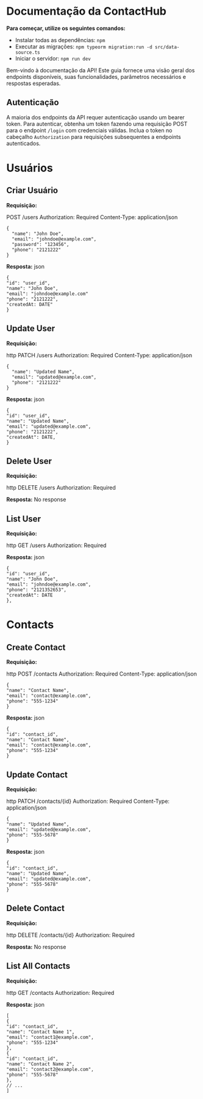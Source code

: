 # Documentação da ContactHub

**Para começar, utilize os seguintes comandos:**

- Instalar todas as dependências: `npm`
- Executar as migrações: `npm typeorm migration:run -d src/data-source.ts`
- Iniciar o servidor: `npm run dev`

Bem-vindo à documentação da API! Este guia fornece uma visão geral dos endpoints disponíveis, suas funcionalidades, parâmetros necessários e respostas esperadas.

## Autenticação

A maioria dos endpoints da API requer autenticação usando um bearer token. Para autenticar, obtenha um token fazendo uma requisição POST para o endpoint `/login` com credenciais válidas. Inclua o token no cabeçalho `Authorization` para requisições subsequentes a endpoints autenticados.

# Usuários

## Criar Usuário

**Requisição:**

POST /users
Authorization: Required
Content-Type: application/json

```
{
  "name": "John Doe",
  "email": "johndoe@example.com",
  "password": "123456",
  "phone": "2121222"
}
```

**Resposta:**
json

```
{
"id": "user_id",
"name": "John Doe",
"email": "johndoe@example.com"
"phone": "2121222",
"createdAt: DATE"
}
```

## Update User

**Requisição:**

http
PATCH /users
Authorization: Required
Content-Type: application/json

```
{
  "name": "Updated Name",
  "email": "updated@example.com",
  "phone": "2121222"
}
```

**Resposta:**
json

```
{
"id": "user_id",
"name": "Updated Name",
"email": "updated@example.com",
"phone": "2121222",
"createdAt": DATE,
}
```

## Delete User

**Requisição:**

http
DELETE /users
Authorization: Required

**Resposta:**
No response

## List User

**Requisição:**

http
GET /users
Authorization: Required

**Resposta:**
json

```
{
"id": "user_id",
"name": "John Doe",
"email": "johndoe@example.com",
"phone": "2121352653",
"createdAt": DATE
},
```

# Contacts

## Create Contact

**Requisição:**

http
POST /contacts
Authorization: Required
Content-Type: application/json

```
{
"name": "Contact Name",
"email": "contact@example.com",
"phone": "555-1234"
}
```

**Resposta:**
json

```
{
"id": "contact_id",
"name": "Contact Name",
"email": "contact@example.com",
"phone": "555-1234"
}
```

## Update Contact

**Requisição:**

http
PATCH /contacts/{id}
Authorization: Required
Content-Type: application/json

```
{
"name": "Updated Name",
"email": "updated@example.com",
"phone": "555-5678"
}
```

**Resposta:**
json

```
{
"id": "contact_id",
"name": "Updated Name",
"email": "updated@example.com",
"phone": "555-5678"
}
```

## Delete Contact

**Requisição:**

http
DELETE /contacts/{id}
Authorization: Required

**Resposta:**
No response

## List All Contacts

**Requisição:**

http
GET /contacts
Authorization: Required

**Resposta:**
json

```
[
{
"id": "contact_id",
"name": "Contact Name 1",
"email": "contact1@example.com",
"phone": "555-1234"
},
{
"id": "contact_id",
"name": "Contact Name 2",
"email": "contact2@example.com",
"phone": "555-5678"
},
// ...
]
```
